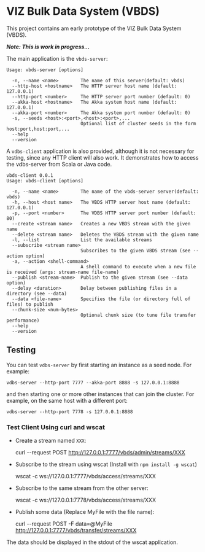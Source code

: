 # VIZ Bulk Data System (VBDS)

This project contains am early prototype of the VIZ Bulk Data System (VBDS).

***Note: This is work in progress...***

The main application is the `vbds-server`:

```
Usage: vbds-server [options]

  -n, --name <name>        The name of this server(default: vbds)
  --http-host <hostname>   The HTTP server host name (default: 127.0.0.1)
  --http-port <number>     The HTTP server port number (default: 0)
  --akka-host <hostname>   The Akka system host name (default: 127.0.0.1)
  --akka-port <number>     The Akka system port number (default: 0)
  -s, --seeds <host>:<port>,<host>:<port>,...
                           Optional list of cluster seeds in the form host:port,host:port,...
  --help                   
  --version                

```

A `vdbs-client` application is also provided, although it is not necessary for testing, since any HTTP client will also work.
It demonstrates how to access the vdbs-server from Scala or Java code.

```
vbds-client 0.0.1
Usage: vbds-client [options]

  -n, --name <name>        The name of the vbds-server server(default: vbds)
  -h, --host <host name>   The VBDS HTTP server host name (default: 127.0.0.1)
  -p, --port <number>      The VDBS HTTP server port number (default: 80)
  --create <stream name>   Creates a new VBDS stream with the given name
  --delete <stream name>   Deletes the VBDS stream with the given name
  -l, --list               List the available streams
  --subscribe <stream name>
                           Subscribes to the given VBDS stream (see --action option)
  -a, --action <shell-command>
                           A shell command to execute when a new file is received (args: stream-name file-name)
  --publish <stream-name>  Publish to the given stream (see --data option)
  --delay <duration>       Delay between publishing files in a directory (see --data)
  --data <file-name>       Specifies the file (or directory full of files) to publish
  --chunk-size <num-bytes>
                           Optional chunk size (to tune file transfer performance)
  --help                   
  --version                

```

## Testing

You can test `vdbs-server` by first starting an instance as a seed node. For example:

    vdbs-server --http-port 7777 --akka-port 8888 -s 127.0.0.1:8888

and then starting one or more other instances that can join the cluster. For example, on the same host with a different port:

    vdbs-server --http-port 7778 -s 127.0.0.1:8888

### Test Client Using curl and wscat

* Create a stream named `XXX`:

    curl --request POST http://127.0.0.1:7777/vbds/admin/streams/XXX

* Subscribe to the stream using wscat (Install with `npm install -g wscat`)

    wscat -c ws://127.0.0.1:7777/vbds/access/streams/XXX

* Subscribe to the same stream from the other server:

    wscat -c ws://127.0.0.1:7778/vbds/access/streams/XXX

* Publish some data (Replace MyFile with the file name):

    curl --request POST -F data=@MyFile http://127.0.0.1:7777/vbds/transfer/streams/XXX

The data should be displayed in the stdout of the wscat application.

